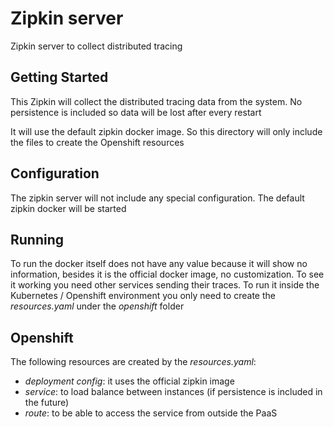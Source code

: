 # Zipkin server

Zipkin server to collect distributed tracing

## Getting Started

This Zipkin will collect the distributed tracing data from the system. No persistence is included so data will be lost after every restart

It will use the default zipkin docker image. So this directory will only include the files to create the Openshift resources

## Configuration

The zipkin server will not include any special configuration. The default zipkin docker will be started

## Running

To run the docker itself does not have any value because it will show no information, besides it is the official docker image, no customization. To see it working you need other services sending their traces.
To run it inside the Kubernetes / Openshift environment you only need to create the _resources.yaml_ under the _openshift_ folder

## Openshift

The following resources are created by the _resources.yaml_:

* _deployment config_: it uses the official zipkin image
* _service_: to load balance between instances (if persistence is included in the future)
* _route_: to be able to access the service from outside the PaaS

